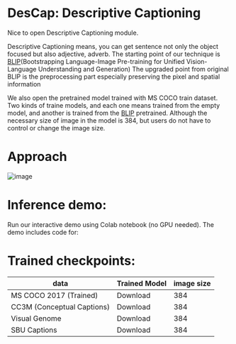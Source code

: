 # DesCap: Descriptive Captioning

Nice to open Descriptive Captioning module.

Descriptive Captioning means, you can get sentence not only the object focused but also adjective, adverb. The starting point of our technique is [BLIP](https://github.com/salesforce/BLIP)(Bootstrapping Language-Image Pre-training for Unified Vision-Language Understanding and Generation) The upgraded point from original BLIP is the preprocessing part especially preserving the pixel and spatial information

We also open the pretrained model trained with MS COCO train dataset. Two kinds of traine models, and each one means trained from the empty model, and another is trained from the [BLIP](https://github.com/salesforce/BLIP) pretrained. Although the necessary size of image in the model is 384, but users do not have to control or change the image size.

# Approach
![image](https://user-images.githubusercontent.com/68425947/209453711-c9416d4f-6ee8-45fd-b24f-dfec307d4722.png)


# Inference demo:
Run our interactive demo using Colab notebook (no GPU needed). The demo includes code for:

# Trained checkpoints:
|data|Trained Model|image size|
|----|-------------|----------|
|MS COCO 2017 (Trained)|Download|384|
|CC3M (Conceptual Captions)|Download|384|
|Visual Genome|Download|384|
|SBU Captions|Download|384|
